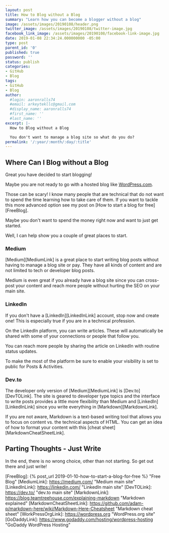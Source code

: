```yaml
---
layout: post
title: How to Blog without a Blog
summary: "Learn how you can become a blogger without a blog"
image: /assets/images/20190108/header.png
twitter_image: /assets/images/20190108/twitter-image.jpg
facebook_link_image: /assets/images/20190108/facebook-link-image.jpg
date: 2019-01-08 22:34:24.000000000 -05:00
type: post
parent_id: '0'
published: true
password: ''
status: publish
categories:
- GitHub
- Blog
tags:
- GitHub
- Blog
author:
  #login: aaronralls74
  #email: arkeytekllc@gmail.com
  #display_name: aaronralls74
  #first_name: ''
  #last_name: ''
excerpt: |-
  How to Blog without a Blog

  You don't want to manage a blog site so what do you do?
permalink: '/:year/:month/:day/:title'
---
```


## Where Can I Blog without a Blog

Great you have decided to start blogging!

Maybe you are not ready to go with a hosted blog like [WordPress.com][WordPressCOMLink].

Those can be scary! I know many people that are technical that do not want to spend the time learning how to take care of them. If you want to tackle this more advanced option see my post on [How to start a blog for free][FreeBlog].

Maybe you don't want to spend the money right now and want to just get started.

Well, I can help show you a couple of great places to start.

### Medium

[Medium][MediumLink] is a great place to start writing blog posts without having to manage a blog site or pay. They have all kinds of content and are not limited to tech or developer blog posts.

Medium is even great if you already have a blog site since you can cross-post your content and reach more people without hurting the SEO on your main site.

### LinkedIn

If you don't have a [LinkedIn][LinkedInLink] account, stop now and create one! This is especially true if you are in a technical profession.

On the LinkedIn platform, you can write articles. These will automatically be shared with some of your connections or people that follow you.

You can reach more people by sharing the article on LinkedIn with routine status updates.

To make the most of the platform be sure to enable your visibility is set to public for Posts & Activities.

### Dev.to

The developer only version of [Medium][MediumLink] is [Dev.to][DevTOLink]. The site is geared to developer type topics and the interface to write posts provides a little more flexibility than Medium and [LinkedIn][LinkedInLink] since you write everything in [Markdown][MarkdownLink].

If you are not aware, Markdown is a text-based writing tool that allows you to focus on content vs. the technical aspects of HTML. You can get an idea of how to format your content with this [cheat sheet][MarkdownCheatSheetLink].

## Parting Thoughts - Just Write

In the end, there is no wrong choice, other than not starting. So get out there and just write!

[WordPressCOMLink]: https://wordpress.com/ "WordPress main site"
[FreeBlog]: {% post_url 2019-01-10-how-to-start-a-blog-for-free %} "Free Blog"
[MediumLink]: https://medium.com/ "Medium main site"
[LinkedInLink]: https://linkedin.com/ "LinkedIn main site"
[DevTOLink]: https://dev.to/ "dev.to main site"
[MarkdownLink]: https://blog.teamtreehouse.com/explaining-markdown "Markdown explained"
[MarkdownCheatSheetLink]: https://github.com/adam-p/markdown-here/wiki/Markdown-Here-Cheatsheet "Markdown cheat sheet"
[WorkPressOrgLink]: https://wordpress.org "WordPress.org site"
[GoDaddyLink]: https://www.godaddy.com/hosting/wordpress-hosting "GoDaddy WordPress Hosting"